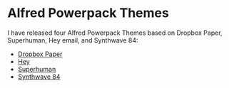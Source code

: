 # Alfred Powerpack Themes

I have released four Alfred Powerpack Themes based on Dropbox Paper, Superhuman, Hey email, and Synthwave 84:

* [Dropbox Paper](./dropbox-paper)
* [Hey](./hey)
* [Superhuman](./superhuman)
* [Synthwave 84](./synthwave-84)
